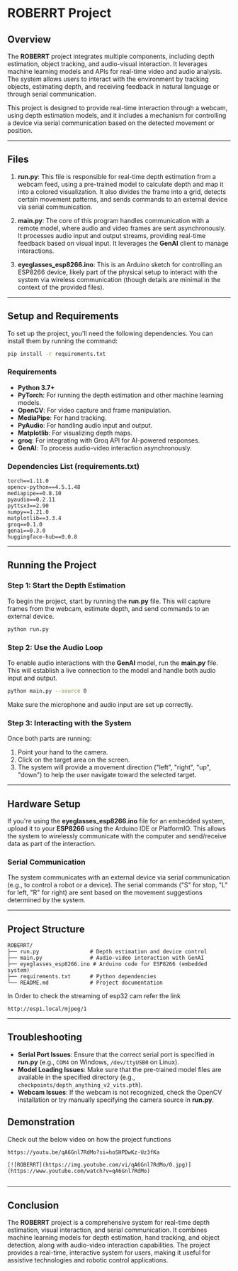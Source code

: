 # ROBERRT Project

## Overview

The **ROBERRT** project integrates multiple components, including depth estimation, object tracking, and audio-visual interaction. It leverages machine learning models and APIs for real-time video and audio analysis. The system allows users to interact with the environment by tracking objects, estimating depth, and receiving feedback in natural language or through serial communication.

This project is designed to provide real-time interaction through a webcam, using depth estimation models, and it includes a mechanism for controlling a device via serial communication based on the detected movement or position.

---

## Files

1. **run.py**: This file is responsible for real-time depth estimation from a webcam feed, using a pre-trained model to calculate depth and map it into a colored visualization. It also divides the frame into a grid, detects certain movement patterns, and sends commands to an external device via serial communication.

2. **main.py**: The core of this program handles communication with a remote model, where audio and video frames are sent asynchronously. It processes audio input and output streams, providing real-time feedback based on visual input. It leverages the **GenAI** client to manage interactions.

3. **eyeglasses_esp8266.ino**: This is an Arduino sketch for controlling an ESP8266 device, likely part of the physical setup to interact with the system via wireless communication (though details are minimal in the context of the provided files).

---

## Setup and Requirements

To set up the project, you'll need the following dependencies. You can install them by running the command:

```bash
pip install -r requirements.txt
```

### Requirements

- **Python 3.7+**
- **PyTorch**: For running the depth estimation and other machine learning models.
- **OpenCV**: For video capture and frame manipulation.
- **MediaPipe**: For hand tracking.
- **PyAudio**: For handling audio input and output.
- **Matplotlib**: For visualizing depth maps.
- **groq**: For integrating with Groq API for AI-powered responses.
- **GenAI**: To process audio-video interaction asynchronously.

### Dependencies List (requirements.txt)

```text
torch==1.11.0
opencv-python==4.5.1.48
mediapipe==0.8.10
pyaudio==0.2.11
pyttsx3==2.90
numpy==1.21.0
matplotlib==3.3.4
groq==0.1.0
genai==0.3.0
huggingface-hub==0.0.8
```

---

## Running the Project

### Step 1: Start the Depth Estimation

To begin the project, start by running the **run.py** file. This will capture frames from the webcam, estimate depth, and send commands to an external device.

```bash
python run.py
```

### Step 2: Use the Audio Loop

To enable audio interactions with the **GenAI** model, run the **main.py** file. This will establish a live connection to the model and handle both audio input and output.

```bash
python main.py --source 0
```

Make sure the microphone and audio input are set up correctly.

### Step 3: Interacting with the System

Once both parts are running:
1. Point your hand to the camera.
2. Click on the target area on the screen.
3. The system will provide a movement direction ("left", "right", "up", "down") to help the user navigate toward the selected target.

---

## Hardware Setup

If you're using the **eyeglasses_esp8266.ino** file for an embedded system, upload it to your **ESP8266** using the Arduino IDE or PlatformIO. This allows the system to wirelessly communicate with the computer and send/receive data as part of the interaction.

### Serial Communication

The system communicates with an external device via serial communication (e.g., to control a robot or a device). The serial commands ("S" for stop, "L" for left, "R" for right) are sent based on the movement suggestions determined by the system.

---

## Project Structure

```
ROBERRT/
├── run.py                # Depth estimation and device control
├── main.py               # Audio-video interaction with GenAI
├── eyeglasses_esp8266.ino # Arduino code for ESP8266 (embedded system)
├── requirements.txt      # Python dependencies
└── README.md             # Project documentation
```
In Order to check the streaming of esp32 cam refer the link 
```
http://esp1.local/mjpeg/1
```

---

## Troubleshooting

- **Serial Port Issues**: Ensure that the correct serial port is specified in **run.py** (e.g., `COM4` on Windows, `/dev/ttyUSB0` on Linux).
- **Model Loading Issues**: Make sure that the pre-trained model files are available in the specified directory (e.g., `checkpoints/depth_anything_v2_vits.pth`).
- **Webcam Issues**: If the webcam is not recognized, check the OpenCV installation or try manually specifying the camera source in **run.py**.

## Demonstration
 Check out the below video on how the project functions 
```
https://youtu.be/qA6Gnl7RdMo?si=hoSHPDwKz-Uz3fKa

[![ROBERRT](https://img.youtube.com/vi/qA6Gnl7RdMo/0.jpg)](https://www.youtube.com/watch?v=qA6Gnl7RdMo)


```
---

## Conclusion

The **ROBERRT** project is a comprehensive system for real-time depth estimation, visual interaction, and serial communication. It combines machine learning models for depth estimation, hand tracking, and object detection, along with audio-video interaction capabilities. The project provides a real-time, interactive system for users, making it useful for assistive technologies and robotic control applications.

